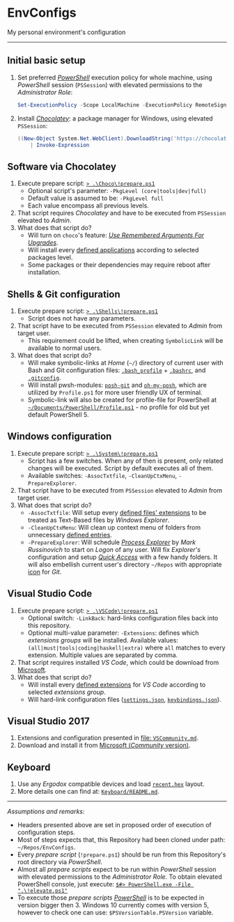 # EnvConfigs

My personal environment's configuration

----

## Initial basic setup

1. Set preferred [_PowerShell_](https://docs.microsoft.com/en-us/powershell/) execution policy for whole machine, using _PowerShell_ session (`PSSession`) with elevated permissions to the _Administrator Role_:
    ```PowerShell
    Set-ExecutionPolicy -Scope LocalMachine -ExecutionPolicy RemoteSigned -Confirm
    ```
2. Install [_Chocolatey_](https://chocolatey.org/about): a package manager for Windows, using elevated `PSSession`:
    ```PowerShell
    ((New-Object System.Net.WebClient).DownloadString('https://chocolatey.org/install.ps1')) `
        | Invoke-Expression
    ```

## Software via Chocolatey

1. Execute prepare script: [`> .\Choco\!prepare.ps1`](Choco/!prepare.ps1)
   * Optional script's parameter: `-PkgLevel (core|tools|dev|full)`
   * Default value is assumed to be: `-PkgLevel full`
   * Each value encompass all previous levels.
2. That script requires _Chocolatey_ and have to be executed from `PSSession` elevated to _Admin_.
3. What does that script do?
   * Will turn on `choco`'s feature: [_Use Remembered Arguments For Upgrades_](https://docs.chocolatey.org/en-us/configuration#general-1).
   * Will install every [defined applications](Choco/packages.txt) according to selected packages level.
   * Some packages or their dependencies may require reboot after installation.

## Shells & Git configuration

1. Execute prepare script: [`> .\Shells\!prepare.ps1`](Shells/!prepare.ps1)
   * Script does not have any parameters.
2. That script have to be executed from `PSSession` elevated to _Admin_ from target user.
   * This requirement could be lifted, when creating `SymbolicLink` will be available to normal users.
3. What does that script do?
   * Will make symbolic-links at _Home_ (`~/`) directory of current user with Bash and Git configuration files: [`.bash_profile`](Shells/.bash_profile) + [`.bashrc`](Shells/.bashrc), and [`.gitconfig`](Shells/.gitconfig).
   * Will install pwsh-modules: [`posh-git`](https://www.powershellgallery.com/packages/posh-git) and [`oh-my-posh`](https://www.powershellgallery.com/packages/oh-my-posh), which are utilized by `Profile.ps1` for more user friendly UX of terminal.
   * Symbolic-link will also be created for profile-file for PowerShell at [`~/Documents/PowerShell/Profile.ps1`](Shells/Profile.ps1) - no profile for old but yet default PowerShell 5.

## Windows configuration

1. Execute prepare script: [`> .\System\!prepare.ps1`](System/!prepare.ps1)
   * Script has a few switches. When any of then is present, only related changes will be executed. Script by default executes all of them.
   * Available switches: `-AssocTxtfile`, `-CleanUpCtxMenu`, `-PrepareExplorer`.
2. That script have to be executed from `PSSession` elevated to _Admin_ from target user.
3. What does that script do?
   * `-AssocTxtfile`: Will setup every [defined files' extensions](System/txtfile_extensions.txt) to be treated as Text-Based files by _Windows Explorer_.
   * `-CleanUpCtxMenu`: Will clean up context menu of folders from unnecessary [defined entries](System/unwanted_cmds.txt).
   * `-PrepareExplorer`: Will schedule [_Process Explorer_](https://chocolatey.org/packages/procexp) by _Mark Russinovich_ to start on _Logon_ of any user. Will fix _Explorer's_ configuration and setup [_Quick Access_](https://support.microsoft.com/en-us/help/4027032/windows-pin-remove-and-customize-in-quick-access) with a few handy folders. It will also embellish current user's directory `~/Repos` with appropriate [icon](System/template_Repos/GitDirectory.png) for _Git_.

## Visual Studio Code

1. Execute prepare script: [`> .\VSCode\!prepare.ps1`](VSCode/!prepare.ps1)
   * Optional switch: `-LinkBack`: hard-links configuration files back into this repository.
   * Optional multi-value parameter: `-Extensions`: defines which _extensions groups_ will be installed. Available values: `(all|must|tools|coding|haskell|extra)` where `all` matches to every extension. Multiple values are separated by comma.
2. That script requires installed _VS Code_, which could be download from [Microsoft](https://code.visualstudio.com/docs/?dv=win).
3. What does that script do?
   * Will install every [defined extensions](VSCode/extensions.txt) for _VS Code_ according to selected _extensions group_.
   * Will hard-link configuration files ([`settings.json`](VSCode/settings.json), [`keybindings.json`](VSCode/keybindings.json)).

## Visual Studio 2017

1. Extensions and configuration presented in [file: `VSCommunity.md`](VSCommunity.md).
2. Download and install it from [Microsoft (_Community_ version)](https://www.visualstudio.com/pl/vs/community/).

## Keyboard

1. Use any _Ergodox_ compatible devices and load [`recent.hex`](Keyboard/recent.hex) layout.
2. More details one can find at: [`Keyboard/README.md`](Keyboard/README.md).

----

_Assumptions and remarks:_

* Headers presented above are set in proposed order of execution of configuration steps.
* Most of steps expects that, this Repository had been cloned under path: `~/Repos/EnvConfigs`.
* Every _prepare script_ (`!prepare.ps1`) should be run from this Repository's root directory via _PowerShell_.
* Almost all _prepare scripts_ expect to be run within _PowerShell_ session with elevated permissions to the _Administrator Role_. To obtain elevated PowerShell console, just execute: [`$#> PowerShell.exe -File ".\!elevate.ps1"`](!elevate.ps1)
* To execute those _prepare scripts_ [_PowerShell_](https://docs.microsoft.com/en-us/powershell/scripting/install/installing-powershell-core-on-windows?view=powershell-7.1) is to be expected in version bigger then 3. Windows 10 currently comes with version 5, however to check one can use: `$PSVersionTable.PSVersion` variable.
